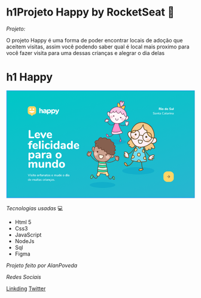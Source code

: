 # h1Projeto Happy by RocketSeat 🚀

*Projeto:*

O projeto Happy é uma forma de poder encontrar locais de adoção que aceitem visitas, assim você podendo saber qual é local mais proximo para você fazer visita para uma dessas crianças e alegrar o dia delas

# h1 Happy

![](public/images/Happy-login.PNG)


*Tecnologias usadas* 💻

- Html 5
- Css3
- JavaScript
- NodeJs
- Sql
- Figma

*Projeto feito por AlanPoveda*

*Redes Sociais*

[Linkding](https://www.linkedin.com/in/alan-poveda-a8a4b7b5/)
[Twitter](https://twitter.com/AlanPoveda)